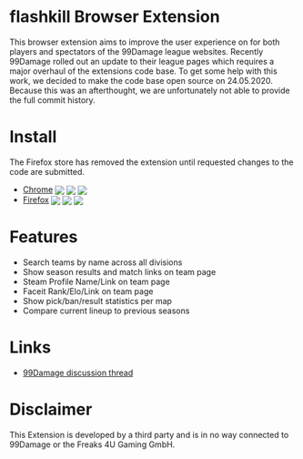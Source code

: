 # flashkill Browser Extension

This browser extension aims to improve the user experience on for both players and spectators of the 99Damage league websites.
Recently 99Damage rolled out an update to their league pages which requires a major overhaul of the extensions code base.
To get some help with this work, we decided to make the code base open source on 24.05.2020.
Because this was an afterthought, we are unfortunately not able to provide the full commit history.

# Install

The Firefox store has removed the extension until requested changes to the code are submitted.

- [Chrome](https://chrome.google.com/webstore/detail/haodokcagfamodepjecmfemicdkdcekk) <img valign="middle" src="https://img.shields.io/chrome-web-store/v/haodokcagfamodepjecmfemicdkdcekk?label=%20"> <img valign="middle" src="https://img.shields.io/chrome-web-store/users/haodokcagfamodepjecmfemicdkdcekk"> <img valign="middle" src="https://img.shields.io/chrome-web-store/rating/haodokcagfamodepjecmfemicdkdcekk">
- [Firefox](https://addons.mozilla.org/en-US/firefox/addon/faceit-enhancer/) <img valign="middle" src="https://img.shields.io/amo/v/flashkill?label=%20"> <img valign="middle" src="https://img.shields.io/amo/users/flashkill"> <img valign="middle" src="https://img.shields.io/amo/rating/flashkill">

# Features

- Search teams by name across all divisions
- Show season results and match links on team page
- Steam Profile Name/Link on team page
- Faceit Rank/Elo/Link on team page
- Show pick/ban/result statistics per map
- Compare current lineup to previous seasons

# Links

- [99Damage discussion thread](https://csgo.99damage.de/de/forums/577-counter-strike-global-offensive/581-wettkampfkeller/606502-flashkill-extension&page=last)

# Disclaimer

This Extension is developed by a third party and is in no way connected to 99Damage or the Freaks 4U Gaming GmbH.
